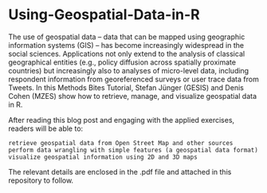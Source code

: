 # Using-Geospatial-Data-in-R

The use of geospatial data – data that can be mapped using geographic information systems (GIS) – has become increasingly widespread in the social sciences. Applications not only extend to the analysis of classical geographical entities (e.g., policy diffusion across spatially proximate countries) but increasingly also to analyses of micro-level data, including respondent information from georeferenced surveys or user trace data from Tweets. In this Methods Bites Tutorial, Stefan Jünger (GESIS) and Denis Cohen (MZES) show how to retrieve, manage, and visualize geospatial data in R.

After reading this blog post and engaging with the applied exercises, readers will be able to:

    retrieve geospatial data from Open Street Map and other sources
    perform data wrangling with simple features (a geospatial data format)
    visualize geospatial information using 2D and 3D maps

The relevant details are enclosed in the .pdf file and attached in this repository to follow.
